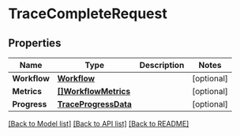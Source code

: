 # TraceCompleteRequest

## Properties

Name | Type | Description | Notes
------------ | ------------- | ------------- | -------------
**Workflow** | [**Workflow**](Workflow.md) |  | [optional] 
**Metrics** | [**[]WorkflowMetrics**](WorkflowMetrics.md) |  | [optional] 
**Progress** | [**TraceProgressData**](TraceProgressData.md) |  | [optional] 

[[Back to Model list]](../README.md#documentation-for-models) [[Back to API list]](../README.md#documentation-for-api-endpoints) [[Back to README]](../README.md)


